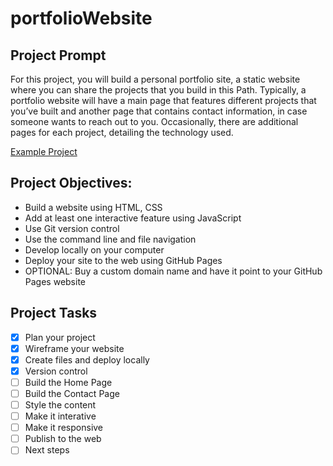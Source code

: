 # portfolioWebsite

## Project Prompt

For this project, you will build a personal portfolio site, a static website where you can share the projects that you build in this Path. Typically, a portfolio website will have a main page that features different projects that you’ve built and another page that contains contact information, in case someone wants to reach out to you. Occasionally, there are additional pages for each project, detailing the technology used.

[Example Project](https://priceless-kepler-06d70c.netlify.app/#projects)

## Project Objectives:

- Build a website using HTML, CSS
- Add at least one interactive feature using JavaScript
- Use Git version control
- Use the command line and file navigation
- Develop locally on your computer
- Deploy your site to the web using GitHub Pages
- OPTIONAL: Buy a custom domain name and have it point to your GitHub Pages website

## Project Tasks

- [X] Plan your project
- [X] Wireframe your website
- [X] Create files and deploy locally
- [X] Version control
- [ ] Build the Home Page
- [ ] Build the Contact Page
- [ ] Style the content
- [ ] Make it interative
- [ ] Make it responsive
- [ ] Publish to the web
- [ ] Next steps
